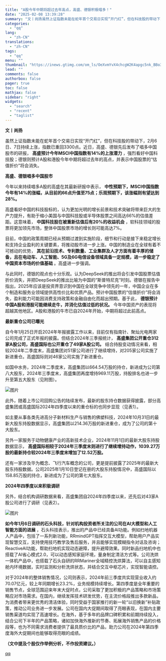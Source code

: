 ```yaml
---
title: "A股今年中期将超过去年高点，高盛、德银积极唱多！"
date: "2025-02-08 13:39:28"
summary: "文丨尚扬虽然上证指数未能在蛇年首个交易日实现“开门红”，但在科技股的带动下，2月6日、7日持续上涨，..."
categories:
  - "qq"
lang:
  - "zh-CN"
translations:
  - "zh-CN"
tags:
  - "qq"
menu: ""
thumbnail: "https://inews.gtimg.com/om_ls/OeXvmYvX4chcgW2K4apgc5nk_BBo3odIZGmeqmijyveaYAA_640360/0"
lead: ""
comments: false
authorbox: false
pager: true
toc: false
mathjax: false
sidebar: "right"
widgets:
  - "search"
  - "recent"
  - "taglist"
---
```


**文丨尚扬**

虽然上证指数未能在蛇年首个交易日实现“开门红”，但在科技股的带动下，2月6日、7日持续上涨，指数已重回3300点。近日，高盛、德银先后发布了唱多中国股市的研报， **高盛预计今年MSCI中国指数有14%的上涨潜力** ，强烈看好中国科技股；德银则预计A股和港股今年中期将超过去年的高点，并表示中国股票的“估值折价”将会消失。

**高盛、德银唱多中国股市**

今年以来持续唱多A股的高盛在其最新研报中表示， **中性预期下，MSCI中国指数今年有14%的涨幅，从目前的66点升值至75点；乐观预期下，该涨幅则有望达到28%。**

高盛看好中国的科技股标的，认为更加光明的增长前景和技术突破将带来巨大的生产力提升，有助于缩小美国与中国科技股或半导体股票之间高达66%的估值差距。这意味着， **中国科技股在被重新估值后有20%的收益机会** ，软科技领域的股票将更加领先市场，整体中国股票市场的增长则可能高达7%。

目前，中国的政策周期已经从预期过渡到实施阶段，细节和行动是接下来稳定增长和支持企业盈利的关键要素，将推动股市进一步上涨。中国的制造业在全球有着不可撼动的优势， **其在前沿技术、专利数量、工业集群及人才方面有着丰厚的储备，且在电动车、人工智能、5G及6G电信设备领域具备一定规模，进一步稳定了中国资本市场的价值基础** 。高盛进一步强调。

与此同时，德银的观点也十分乐观。认为DeepSeek的推出将会引发中国股票估值折价消失，并把DeepSeek的推出比喻为中国的“斯普特尼克”时刻。德银在报告中指出，2025年应该是投资界意识到中国在全球竞争中领先的一年，中国企业在多个制造和服务业领域提供高性价比和优质产品。预计中国股票的“估值折价”将会消失，盈利能力可能因消费支持政策和金融自由化而超出预期。基于此， **德银预计中国A股和港股可能继续走牛，并消化估值过低的状况。** 今年中国资产的表现将超越其他地区。A股和港股的牛市已自2024年开始，中期将超过此前高点。

**最新重仓公司已曝光**

自今年1月25日开启2024年年报披露工作以来，目前仅有指南针、聚灿光电两家公司完成了正式年报的披露。但结合2024年三季报统计， **高盛集团公开重仓312家A股公司，高盛国际也公开重仓了49家A股公司。** 结合持股变动情况来看，相较2024年二季度末，高盛集团对51家公司进行了继续增持，对205家公司实施了新进重仓。高盛国际则对46家公司实施了新进重仓。

如国中水务，2024年二季度末，高盛集团以664.54万股的持仓，新进成为公司第八大股东，2024年三季度末，高盛集团再度增持969.11万股，持股排名也进一步升至第五大股东（见附图）。

![图片](https://inews.gtimg.com/news_bt/OJkMWmRzcaE9_b2VDAT6gcjHvyNRwMtIMuJm5GrQDd1OMAA/641)

此外，随着上市公司回购公告的陆续发布，最新的股东持仓数据获得披露，部分高盛集团或高盛国际2024年四季度以来的重仓标的也同步显现（见表1）。

如主要从事各类先进高分子新材料生产与销售的佛塑科技，2024年10月31日的最新大股东持股数据显示，高盛集团以214.36万股的新进重仓，成为了公司的第十大股东。

另外一家服务于动物健康产业的高新技术企业，2024年11月1日的最新大股东持股数据显示， **高盛国际相较于2024年三季度末则进行了继续增持动作，1039.27万股的最新持仓较2024年三季度末增加了12.52万股。**

还有一家涉及华为概念、飞行汽车概念的公司，更是提前披露了2025年的最新大股东持股数据。公司2025年1月10日登记在册的大股东持股情况中，高盛国际以158.85万股的持仓，新进成为了公司的第七大股东。

**2024年四季度以来积极调研**

另外，结合机构调研数据来看，高盛集团自2024年四季度以来，还先后对43家A股公司进行了调研（见表2）。

![图片](https://inews.gtimg.com/news_bt/OG-D431xzfqzw7FVmwC4XxWnOXtcUpWr3GHUnlsmTFWKcAA/1000)

**如今年1月6日调研的石头科技，针对机构投资者所关注的公司在AI大模型和人工智能方面的进展** ，石头科技表示，推出的产品中已经具备AI功能。例如扫地机器人产品中，包括了一系列新功能，RRmindGPT指挥交互大模型，帮助用户产品实现智慧交互，支持使用技巧教学及售后服务，并且能够实现模糊指令对话及咨询；ReactiveAI功能，帮助扫地机实现动态避障，提升避障效果。同时新品扫地机中也搭载了AI省心模式2.0，可以动态感知家庭环境，量身制定清洁方式等。公司洗烘一体机产品中，也搭载了石头自研的RRMariner全域精控洗烘算法，可以自主感知舱内环境数据，实时监测和分析洗烘状态，并结合交互中枢芯片，实现智能语控。

对于2024年的整体销售情况，公司则表示，2024年前三季度共实现营业收入约70.07亿元，较上年同期增长23.2%，业务规模持续增长。第四季度是全年重要的销售节点，全球范围迎来年末大促时点，公司采取了更加积极的产品策略和市场策略应对市场需求。在国内，继续发挥技术研发优势，在主流价格段推出多款新品，为消费者带来更优秀的清洁体验，同时受益于国家推行的新一轮“以旧换新”补贴政策，推动公司业务进一步发展。公司在国内大促期间取得了亮眼表现，在国内主要销售渠道均实现了高速增长。在海外，基于多年的品牌口碑积累和前期持续投入，结合公司下半年的产品策略，诸如加快海外推新的节奏、拓展海外销售产品的价格段等，也为不同需求消费者提供了最具质价比的产品，助力公司在2024年第四季度海外大促期间也能够取得亮眼的成绩。

**（文中提及个股仅作举例分析，不作投资建议。）**

[qq](https://new.qq.com/rain/a/20250208A04B0D00)

